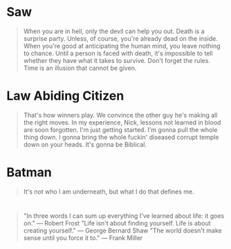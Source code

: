 
# Saw 
> When you are in hell, only the devil can help you out.
> Death is a surprise party. Unless, of course, you're already dead on the inside.
> When you're good at anticipating the human mind, you leave nothing to chance.
> Until a person is faced with death, it's impossible to tell whether they have what it takes to survive.
> Don't forget the rules.
> Time is an illusion that cannot be given.

# Law Abiding Citizen
> That's how winners play. We convince the other guy he's making all the right moves.
> In my experience, Nick, lessons not learned in blood are soon forgotten.
> I'm just getting started. I'm gonna pull the whole thing down. I gonna bring the whole fuckin' diseased corrupt temple down on your heads.
> It's gonna be Biblical.

# Batman
> It's not who I am underneath, but what I do that defines me.



#
> "In three words I can sum up everything I've learned about life: it goes on." ― Robert Frost
> "Life isn't about finding yourself. Life is about creating yourself." ― George Bernard Shaw
> "The world doesn't make sense until you force it to." ― Frank Miller
